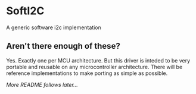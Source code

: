 # SoftI2C
A generic software i2c implementation

## Aren't there enough of these?
Yes. Exactly one per MCU architecture. But this driver is inteded to be very portable and reusable on any microcontroller architecture. There will be reference implementations to make porting as simple as possible.

*More README follows later...*
